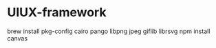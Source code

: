 # UIUX-framework

brew install pkg-config cairo pango libpng jpeg giflib librsvg 
npm install canvas